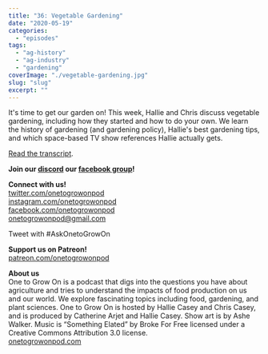 ```yaml
---
title: "36: Vegetable Gardening"
date: "2020-05-19"
categories: 
  - "episodes"
tags: 
  - "ag-history"
  - "ag-industry"
  - "gardening"
coverImage: "./vegetable-gardening.jpg"
slug: "slug"
excerpt: ""
---
```


It's time to get our garden on! This week, Hallie and Chris discuss vegetable gardening, including how they started and how to do your own. We learn the history of gardening (and gardening policy), Hallie's best gardening tips, and which space-based TV show references Hallie actually gets.

[Read the transcript](https://onetogrowonpod.com/36-vegetable-gardening-transcript/).

**Join our [discord](http://onetogrowonpod.com/discord) our [facebook group](http://onetogrowonpod.com/group)!**

**Connect with us!**  
[twitter.com/onetogrowonpod](https://twitter.com/onetogrowonpod)  
[instagram.com/onetogrowonpod  
](https://instagram.com/onetogrowonpod)[facebook.com/onetogrowonpod  
](https://facebook.com/onetogrowonpod)[onetogrowonpod@gmail.com](mailto:onetogrowonpod@gmail.com)

Tweet with #AskOnetoGrowOn

**Support us on Patreon!**  
[patreon.com/onetogrowonpod](http://www.patreon.com/onetogrowonpod)

**About us**  
One to Grow On is a podcast that digs into the questions you have about agriculture and tries to understand the impacts of food production on us and our world. We explore fascinating topics including food, gardening, and plant sciences. One to Grow On is hosted by Hallie Casey and Chris Casey, and is produced by Catherine Arjet and Hallie Casey. Show art is by Ashe Walker. Music is “Something Elated” by Broke For Free licensed under a Creative Commons Attribution 3.0 license.  
[onetogrowonpod.com](https://www.onetogrowonpod.com)
